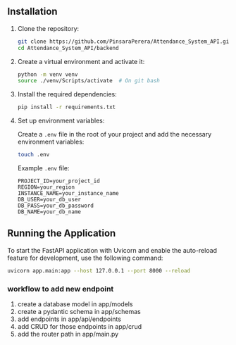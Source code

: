 ## Installation

1. Clone the repository:

    ```sh
    git clone https://github.com/PinsaraPerera/Attendance_System_API.git
    cd Attendance_System_API/backend
    ```

2. Create a virtual environment and activate it:

    ```sh
    python -m venv venv
    source ./venv/Scripts/activate  # On git bash
    ```

3. Install the required dependencies:

    ```sh
    pip install -r requirements.txt
    ```

4. Set up environment variables:

    Create a `.env` file in the root of your project and add the necessary environment variables:

    ```sh
    touch .env
    ```

    Example `.env` file:

    ```plaintext
    PROJECT_ID=your_project_id
    REGION=your_region
    INSTANCE_NAME=your_instance_name
    DB_USER=your_db_user
    DB_PASS=your_db_password
    DB_NAME=your_db_name
    ```

## Running the Application

To start the FastAPI application with Uvicorn and enable the auto-reload feature for development, use the following command:

```sh
uvicorn app.main:app --host 127.0.0.1 --port 8000 --reload
```

### workflow to add new endpoint

01) create a database model in app/models
02) create a pydantic schema in app/schemas
03) add endpoints in app/api/endpoints
04) add CRUD for those endpoints in app/crud
05) add the router path in app/main.py